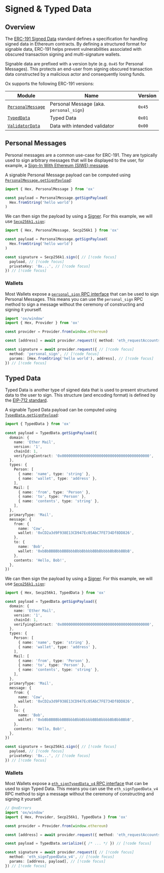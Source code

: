 # Signed & Typed Data 

## Overview

The [ERC-191 Signed Data](https://eips.ethereum.org/EIPS/eip-191) standard defines a specification for handling signed data in Ethereum contracts.
By defining a structured format for signable data, ERC-191 helps prevent vulnerabilities associated with obscured transaction signing and multi-signature wallets.

Signable data are prefixed with a version byte (e.g. `0x45` for Personal Messages). This protects an end-user from signing obscured transaction data constructed by a malicious actor and consequently losing funds.

Ox supports the following ERC-191 versions:

| Module                                    | Name                                    | Version |
| ----------------------------------------- | --------------------------------------- | ------- |
| [`PersonalMessage`](/api/PersonalMessage) | Personal Message (aka. `personal_sign`) | `0x45`  |
| [`TypedData`](/api/TypedData)             | Typed Data                              | `0x01`  |
| [`ValidatorData`](/api/ValidatorData)     | Data with intended validator            | `0x00`  |

## Personal Messages

Personal messages are a common use-case for ERC-191. They are typically used to sign arbitrary messages that will be displayed to the user, for example, a [Sign-In With Ethereum (SIWE) message](/guides/siwe#create-siwe-message).

A signable Personal Message payload can be computed using [`PersonalMessage.getSignPayload`](/api/PersonalMessage/getSignPayload):

```ts twoslash
import { Hex, PersonalMessage } from 'ox'

const payload = PersonalMessage.getSignPayload(
  Hex.fromString('hello world')
)
```

We can then sign the payload by using a [Signer](/guides/ecdsa#signers). For this example, we will use [`Secp256k1.sign`](/api/Secp256k1/sign):

```ts twoslash
import { Hex, PersonalMessage, Secp256k1 } from 'ox'

const payload = PersonalMessage.getSignPayload(
  Hex.fromString('hello world')
)

const signature = Secp256k1.sign({ // [!code focus]
  payload, // [!code focus]
  privateKey: '0x...', // [!code focus]
}) // [!code focus]
```

### Wallets 

Most Wallets expose a [`personal_sign` RPC interface](https://docs.metamask.io/wallet/reference/json-rpc-methods/personal_sign/) that can be used to sign Personal Messages. This means you can use the `personal_sign` RPC method to sign a message without the ceremony of constructing and signing it yourself.

```ts twoslash
import 'ox/window'
import { Hex, Provider } from 'ox'

const provider = Provider.from(window.ethereum)

const [address] = await provider.request({ method: 'eth_requestAccounts' })

const signature = await provider.request({ // [!code focus]
  method: 'personal_sign', // [!code focus]
  params: [Hex.fromString('hello world'), address], // [!code focus]
}) // [!code focus]
```

## Typed Data

Typed Data is another type of signed data that is used to present structured data to the user to sign.
This structure (and encoding format) is defined by the [EIP-712 standard](https://eips.ethereum.org/EIPS/eip-712).

A signable Typed Data payload can be computed using [`TypedData.getSignPayload`](/api/TypedData/getSignPayload):

```ts twoslash
import { TypedData } from 'ox'
 
const payload = TypedData.getSignPayload({ 
  domain: {
    name: 'Ether Mail',
    version: '1',
    chainId: 1,
    verifyingContract: '0x0000000000000000000000000000000000000000',
  },
  types: {
    Person: [
      { name: 'name', type: 'string' },
      { name: 'wallet', type: 'address' },
    ],
    Mail: [
      { name: 'from', type: 'Person' },
      { name: 'to', type: 'Person' },
      { name: 'contents', type: 'string' },
    ],
  },
  primaryType: 'Mail',
  message: {
    from: {
      name: 'Cow',
      wallet: '0xCD2a3d9F938E13CD947Ec05AbC7FE734Df8DD826',
    },
    to: {
      name: 'Bob',
      wallet: '0xbBbBBBBbbBBBbbbBbbBbbbbBBbBbbbbBbBbbBBbB',
    },
    contents: 'Hello, Bob!',
  },
})
```

We can then sign the payload by using a [Signer](/guides/ecdsa#signers). For this example, we will use [`Secp256k1.sign`](/api/Secp256k1/sign):

```ts twoslash
import { Hex, Secp256k1, TypedData } from 'ox'

const payload = TypedData.getSignPayload({ 
  domain: {
    name: 'Ether Mail',
    version: '1',
    chainId: 1,
    verifyingContract: '0x0000000000000000000000000000000000000000',
  },
  types: {
    Person: [
      { name: 'name', type: 'string' },
      { name: 'wallet', type: 'address' },
    ],
    Mail: [
      { name: 'from', type: 'Person' },
      { name: 'to', type: 'Person' },
      { name: 'contents', type: 'string' },
    ],
  },
  primaryType: 'Mail',
  message: {
    from: {
      name: 'Cow',
      wallet: '0xCD2a3d9F938E13CD947Ec05AbC7FE734Df8DD826',
    },
    to: {
      name: 'Bob',
      wallet: '0xbBbBBBBbbBBBbbbBbbBbbbbBBbBbbbbBbBbbBBbB',
    },
    contents: 'Hello, Bob!',
  },
})

const signature = Secp256k1.sign({ // [!code focus]
  payload, // [!code focus]
  privateKey: '0x...', // [!code focus]
}) // [!code focus]
```

### Wallets 

Most Wallets expose a [`eth_signTypedData_v4` RPC interface](https://docs.metamask.io/wallet/reference/json-rpc-methods/eth_signtypeddata_v4/) that can be used to sign Typed Data. This means you can use the `eth_signTypedData_v4` RPC method to sign a message without the ceremony of constructing and signing it yourself.

```ts twoslash
// @noErrors
import 'ox/window'
import { Hex, Provider, Secp256k1, TypedData } from 'ox'

const provider = Provider.from(window.ethereum)

const [address] = await provider.request({ method: 'eth_requestAccounts' })

const payload = TypedData.serialize({ /* ... */ }) // [!code focus]

const signature = await provider.request({ // [!code focus]
  method: 'eth_signTypedData_v4', // [!code focus]
  params: [address, payload], // [!code focus]
}) // [!code focus]
```
